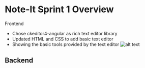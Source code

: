 # Note-It Sprint 1 Overview

Frontend
- Chose ckeditor4-angular as rich text editor library
- Updated HTML and CSS to add basic text editor
- Showing the basic tools provided by the text editor
![alt text](https://github.com/Praveena-H/SoftwareEngineering/blob/main/Demos/Frontend_Demo.gif "Frontend")

Backend
-

